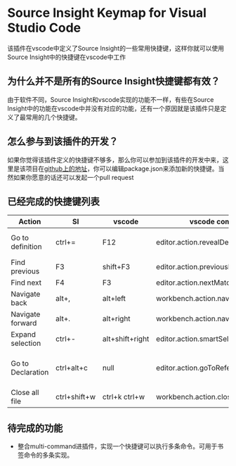 # Source Insight Keymap for Visual Studio Code

该插件在vscode中定义了Source Insight的一些常用快捷键，这样你就可以使用Source Insight中的快捷键在vscode中工作

## 为什么并不是所有的Source Insight快捷键都有效？

由于软件不同，Source Insight和vscode实现的功能不一样，有些在Source Insight中的功能在vscode中并没有对应的功能，还有一个原因就是该插件只是定义了最常用的几个快捷键。

## 怎么参与到该插件的开发？

如果你觉得该插件定义的快捷键不够多，那么你可以参加到该插件的开发中来，这里是该项目在[github上的地址](https://github.com/markwinds/source-insight-keymap)，你可以编辑package.json来添加新的快捷键。当然如果你愿意的话还可以发起一个pull request

## 已经完成的快捷键列表

Action|SI|vscode|vscode command|vscode when
---|---|---|---|---
Go to definition|ctrl+=|F12|editor.action.revealDefinition|editorHasDefinitionProvider && editorTextFocus && !isInEmbeddedEditor
Find previous|F3|shift+F3|editor.action.previousMatchFindAction|editorFocus
Find next|F4|F3|editor.action.nextMatchFindAction|editorFocus
Navigate back|alt+,|alt+left|workbench.action.navigateBack|
Navigate forward|alt+.|alt+right|workbench.action.navigateForward|
Expand selection|ctrl+-|alt+shift+right|editor.action.smartSelect.expand|editorTextFocus
Go to Declaration|ctrl+alt+c|null|editor.action.goToReferences|editorHasReferenceProvider && editorTextFocus && !inReferenceSearchEditor && !isInEmbeddedEditor
Close all file|ctrl+shift+w|ctrl+k ctrl+w|workbench.action.closeAllEditors

## 待完成的功能

- 整合multi-command进插件，实现一个快捷键可以执行多条命令。可用于书签命令的多条实现。